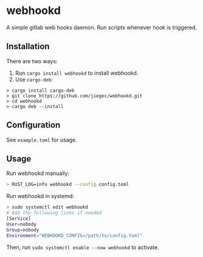 # webhookd

A simple gitlab web hooks daemon. Run scripts whenever hook is triggered.

## Installation

There are two ways:
1. Run `cargo install webhookd` to install webhookd.
2. Use `cargo-deb`:

```
> cargo install cargo-deb
> git clone https://github.com/jiegec/webhookd.git
> cd webhookd
> cargo deb --install
```

## Configuration

See `example.toml` for usage.

## Usage

Run webhookd manually:

```bash
> RUST_LOG=info webhookd --config config.toml
```

Run webhookd in systemd:

```bash
> sudo systemctl edit webhookd
# Add the following lines if needed
[Service]
User=nobody
Group=nobody
Environment="WEBHOOKD_CONFIG=/path/to/config.toml"
```

Then, run `sudo systemctl enable --now webhookd` to activate.